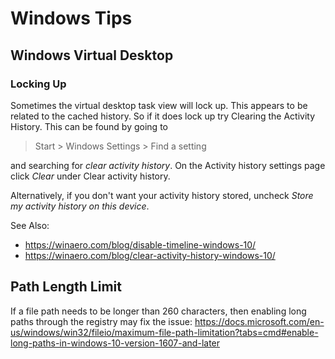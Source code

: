 # Windows Tips

## Windows Virtual Desktop

### Locking Up

Sometimes the virtual desktop task view will lock up. This appears to be related to the cached history.
So if it does lock up try Clearing the Activity History. This can be found by going to

> Start > Windows Settings > Find a setting

and searching for *clear activity history*. On the Activity history settings page click *Clear* under Clear activity history.

Alternatively, if you don't want your activity history stored, uncheck *Store my activity history on this device*.

See Also:
- https://winaero.com/blog/disable-timeline-windows-10/ 
- https://winaero.com/blog/clear-activity-history-windows-10/

## Path Length Limit
If a file path needs to be longer than 260 characters, then enabling long paths through the registry may fix the issue:
https://docs.microsoft.com/en-us/windows/win32/fileio/maximum-file-path-limitation?tabs=cmd#enable-long-paths-in-windows-10-version-1607-and-later

